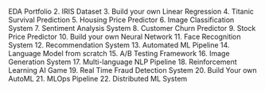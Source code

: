  EDA Portfolio
2. IRIS Dataset
3. Build your own Linear Regression 
4. Titanic Survival Prediction
5. Housing Price Predictor
6. Image Classification System
7. Sentiment Analysis System
8. Customer Churn Predictor
9. Stock Price Predictor
10. Build your own Neural Network
11. Face Recognition System
12. Recommendation System
13. Automated ML Pipeline
14. Language Model from scratch 
15. A/B Testing Framework 
16. Image Generation System
17. Multi-language NLP Pipeline
18. Reinforcement Learning AI Game
19. Real Time Fraud Detection System
20. Build Your own AutoML
21. MLOps Pipeline
22. Distributed ML System

